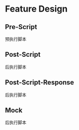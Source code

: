 # Feature Design

## Pre-Script
预执行脚本

## Post-Script
后执行脚本 

## Post-Script-Response
后执行脚本

## Mock
后执行脚本
